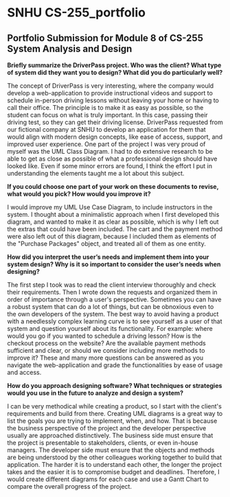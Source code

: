 # SNHU CS-255_portfolio

## Portfolio Submission for Module 8 of CS-255 System Analysis and Design

**Briefly summarize the DriverPass project. Who was the client? What type of system did they want you to design? What did you do particularly well?**

The concept of DriverPass is very interesting, where the company would develop a web-application to provide instructional videos and support to schedule in-person driving lessons without leaving your home or having to call their office. The principle is to make it as easy as possible, so the student can focus on what is truly important. In this case, passing their driving test, so they can get their driving license. DriverPass requested from our fictional company at SNHU to develop an application for them that would align with modern design concepts, like ease of access, support, and improved user experience. One part of the project I was very proud of myself was the UML Class Diagram. I had to do extensive research to be able to get as close as possible of what a professional design should have looked like. Even if some minor errors are found, I think the effort I put in understanding the elements taught me a lot about this subject.

**If you could choose one part of your work on these documents to revise, what would you pick? How would you improve it?**

I would improve my UML Use Case Diagram, to include instructors in the system. I thought about a minimalistic approach when I first developed this diagram, and wanted to make it as clear as possible, which is why I left out the extras that could have been included. The cart and the payment method were also left out of this diagram, because I included them as elements of the "Purchase Packages" object, and treated all of them as one entity.  

**How did you interpret the user’s needs and implement them into your system design? Why is it so important to consider the user’s needs when designing?**

The first step I took was to read the client interview thoroughly and check their requirements. Then I wrote down the requests and organized them in order of importance through a user's perspective. Sometimes you can have a robust system that can do a lot of things, but can be obnoxious even to the own developers of the system. The best way to avoid having a product with a needlessly complex learning curve is to see yourself as a user of that system and question yourself about its functionality. For example: where would you go if you wanted to schedule a driving lesson? How is the checkout process on the website? Are the available payment methods sufficient and clear, or should we consider including more methods to improve it?
These and many more questions can be answered as you navigate the web-application and grade the functionalities by ease of usage and access.

**How do you approach designing software? What techniques or strategies would you use in the future to analyze and design a system?**

I can be very methodical while creating a product, so I start with the client's requirements and build from there. Creating UML diagrams is a great way to list the goals you are trying to implement, when, and how. That is because the business perspective of the project and the developer perspective usually are approached distinctively. The business side must ensure that the project is presentable to stakeholders, clients, or even in-house managers. The developer side must ensure that the objects and methods are being understood by the other colleagues working together to build that application. The harder it is to understand each other, the longer the project takes and the easier it is to compromise budget and deadlines. Therefore, I would create different diagrams for each case and use a Gantt Chart to compare the overall progress of the project.
